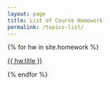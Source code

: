 ```yaml
---
layout: page
title: List of Course Homework
permalink: /topics-list/
---
```


{% for hw in site.homework %}
  <p>
    <a target="_parent" href="..{{ hw.url }}">
      {{ hw.title }}
    </a>
  </p>
{% endfor %}

